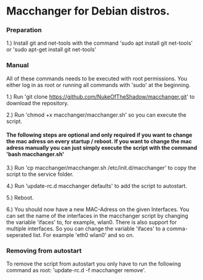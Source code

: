 # Macchanger for Debian distros.


### Preparation

1.) Install git and net-tools with the command 'sudo apt install git net-tools' or 'sudo apt-get install git net-tools'


### Manual

All of these commands needs to be executed with root permissions. You either log in as root or running all commands with 'sudo' at the beginning.

1.) Run 'git clone https://github.com/NukeOfTheShadow/macchanger.git' to download the repository.

2.) Run 'chmod +x macchanger/macchanger.sh' so you can execute the script.

#### The following steps are optional and only required if you want to change the mac adress on every startup / reboot. If you want to change the mac adress manually you can just simply execute the script with the command 'bash macchanger.sh'

3.) Run 'cp macchanger/macchanger.sh /etc/init.d/macchanger' to copy the script to the service folder.

4.) Run 'update-rc.d macchanger defaults' to add the script to autostart.

5.) Reboot.

6.) You should now have a new MAC-Adress on the given Interfaces.
You can set the name of the interfaces in the macchanger script by changing the variable 'ifaces' to, for example, wlan0. There is also support for multiple interfaces. So you can change the variable 'ifaces' to a comma-seperated list. For example 'eth0 wlan0' and so on.


### Removing from autostart

To remove the script from autostart you only have to run the following command as root: 'update-rc.d -f macchanger remove'.
